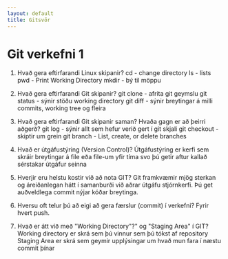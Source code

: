 ```yaml
---
layout: default
title: Gitsvör
---
```


# Git verkefni 1

1. Hvað gera eftirfarandi Linux skipanir?
    cd - change directory
    ls - lists
    pwd - Print Working Directory
    mkdir - bý til möppu

2. Hvað gera eftirfarandi Git skipanir?
    git clone - afrita git geymslu
    git status - sýnir stöðu working directory
    git diff - sýnir breytingar á milli commits, working tree og fleira

3. Hvað gera eftirfarandi Git skipanir saman? Hvaða gagn er að þeirri aðgerð?
    git log - sýnir allt sem hefur verið gert í git skjali
    git checkout - skiptir um grein
    git branch -  List, create, or delete branches

4. Hvað er útgáfustýring (Version Control)?
    Útgáfustýring er kerfi sem skráir breytingar á file eða file-um yfir tíma svo þú getir aftur kallað sérstakar útgáfur seinna

5. Hverjir eru helstu kostir við að nota GIT?
    Git framkvæmir mjög sterkan og áreiðanlegan hátt í samanburði við aðrar útgáfu stjórnkerfi. Þú get auðveldlega commit nýjar kóðar breytinga.

6. Hversu oft telur þú að eigi að gera færslur (commit) í verkefni?
    Fyrir hvert push.

7. Hvað er átt við með "Working Directory"?" og "Staging Area" í GIT?
    Working directory er skrá sem þú vinnur sem þú tókst af repository
    Staging Area er skrá sem geymir upplýsingar um hvað mun fara í næstu commit þínar